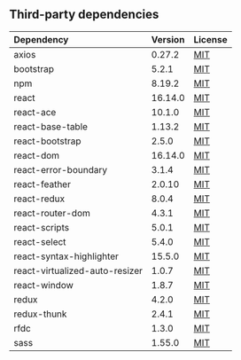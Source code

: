 ## Third-party dependencies

| Dependency                     | Version | License                                    |
| :----------                    | :------ | :------------                              |
| axios                          | 0.27.2  | [MIT](https://opensource.org/licenses/MIT) |
| bootstrap                      | 5.2.1   | [MIT](https://opensource.org/licenses/MIT) |
| npm                            | 8.19.2  | [MIT](https://opensource.org/licenses/MIT) |
| react                          | 16.14.0 | [MIT](https://opensource.org/licenses/MIT) |
| react-ace                      | 10.1.0  | [MIT](https://opensource.org/licenses/MIT) |
| react-base-table               | 1.13.2  | [MIT](https://opensource.org/licenses/MIT) |
| react-bootstrap                | 2.5.0   | [MIT](https://opensource.org/licenses/MIT) |
| react-dom                      | 16.14.0 | [MIT](https://opensource.org/licenses/MIT) |
| react-error-boundary           | 3.1.4   | [MIT](https://opensource.org/licenses/MIT) |
| react-feather                  | 2.0.10  | [MIT](https://opensource.org/licenses/MIT) |
| react-redux                    | 8.0.4   | [MIT](https://opensource.org/licenses/MIT) |
| react-router-dom               | 4.3.1   | [MIT](https://opensource.org/licenses/MIT) |
| react-scripts                  | 5.0.1   | [MIT](https://opensource.org/licenses/MIT) |
| react-select                   | 5.4.0   | [MIT](https://opensource.org/licenses/MIT) |
| react-syntax-highlighter       | 15.5.0  | [MIT](https://opensource.org/licenses/MIT) |
| react-virtualized-auto-resizer | 1.0.7   | [MIT](https://opensource.org/licenses/MIT) |
| react-window                   | 1.8.7   | [MIT](https://opensource.org/licenses/MIT) |
| redux                          | 4.2.0   | [MIT](https://opensource.org/licenses/MIT) |
| redux-thunk                    | 2.4.1   | [MIT](https://opensource.org/licenses/MIT) |
| rfdc                           | 1.3.0   | [MIT](https://opensource.org/licenses/MIT) |
| sass                           | 1.55.0  | [MIT](https://opensource.org/licenses/MIT) |
